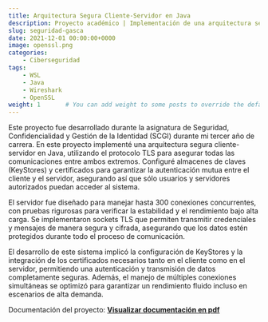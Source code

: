 ```yaml
---
title: Arquitectura Segura Cliente-Servidor en Java
description: Proyecto académico | Implementación de una arquitectura segura cliente-servidor en Java utilizando TLS para asegurar las comunicaciones.
slug: seguridad-gasca
date: 2021-12-01 00:00:00+0000
image: openssl.png
categories:
    - Ciberseguridad
tags:
    - WSL
    - Java
    - Wireshark
    - OpenSSL
weight: 1       # You can add weight to some posts to override the default sorting (date descending)
---
```


Este proyecto fue desarrollado durante la asignatura de Seguridad, Confidencialidad y Gestión de la Identidad (SCGI) durante mi tercer año de carrera. En este proyecto implementé una arquitectura segura cliente-servidor en Java, utilizando el protocolo TLS para asegurar todas las comunicaciones entre ambos extremos. Configuré almacenes de claves (KeyStores) y certificados para garantizar la autenticación mutua entre el cliente y el servidor, asegurando así que sólo usuarios y servidores autorizados puedan acceder al sistema.

El servidor fue diseñado para manejar hasta 300 conexiones concurrentes, con pruebas rigurosas para verificar la estabilidad y el rendimiento bajo alta carga. Se implementaron sockets TLS que permiten transmitir credenciales y mensajes de manera segura y cifrada, asegurando que los datos estén protegidos durante todo el proceso de comunicación.

El desarrollo de este sistema implicó la configuración de KeyStores y la integración de los certificados necesarios tanto en el cliente como en el servidor, permitiendo una autenticación y transmisión de datos completamente seguras. Además, el manejo de múltiples conexiones simultáneas se optimizó para garantizar un rendimiento fluido incluso en escenarios de alta demanda.


Documentación del proyecto: [**Visualizar documentación en pdf**](/post/seguridad-gasca/conexion_TLS.pdf)